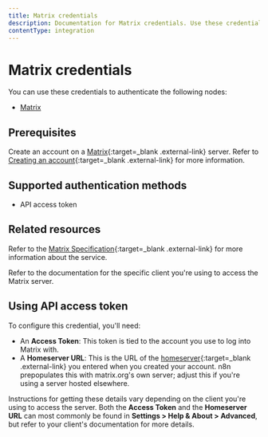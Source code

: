 ```yaml
---
title: Matrix credentials
description: Documentation for Matrix credentials. Use these credentials to authenticate Matrix in n8n, a workflow automation platform.
contentType: integration
---
```


# Matrix credentials

You can use these credentials to authenticate the following nodes:

- [Matrix](/integrations/builtin/app-nodes/n8n-nodes-base.matrix/)

## Prerequisites

Create an account on a [Matrix](https://matrix.org/){:target=_blank .external-link} server. Refer to [Creating an account](https://matrix.org/docs/chat_basics/matrix-for-im/#creating-a-matrix-account){:target=_blank .external-link} for more information.

## Supported authentication methods

- API access token

## Related resources

Refer to the [Matrix Specification](https://spec.matrix.org/latest/){:target=_blank .external-link} for more information about the service.

Refer to the documentation for the specific client you're using to access the Matrix server.

## Using API access token

To configure this credential, you'll need:

- An **Access Token**: This token is tied to the account you use to log into Matrix with.
- A **Homeserver URL**: This is the URL of the [homeserver](https://matrix.org/docs/matrix-concepts/elements-of-matrix/#homeserver){:target=_blank .external-link} you entered when you created your account. n8n prepopulates this with matrix.org's own server; adjust this if you're using a server hosted elsewhere.

Instructions for getting these details vary depending on the client you're using to access the server. Both the **Access Token** and the **Homeserver URL** can most commonly be found in **Settings > Help & About > Advanced**, but refer to your client's documentation for more details. 

